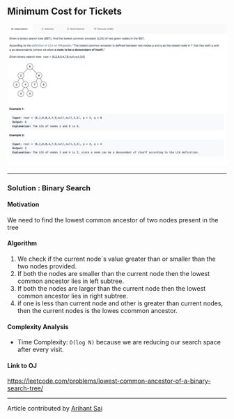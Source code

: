 ## Minimum Cost for Tickets

![Question](./../Images/LowestCommonAncestor/question.png)

---

### Solution : Binary Search

####  Motivation
We need to find the lowest common ancestor of two nodes present in the tree



#### Algorithm
1. We check if the current node`s value greater than or smaller than the two nodes provided.
2. If both the nodes are smaller than the current node then the lowest common ancestor lies in left subtree.
3. If both the nodes are larger than the current node then the lowest common ancestor lies in right subtree.
4. if one is less than current node and other is greater than current nodes, then the current nodes is the lowes ccommon ancestor.



#### Complexity Analysis
* Time Complexity: `O(log N)` because we are reducing our search space after every visit.


#### Link to OJ
https://leetcode.com/problems/lowest-common-ancestor-of-a-binary-search-tree/

---
Article contributed by [Arihant Sai](https://github.com/Arihant1467)

